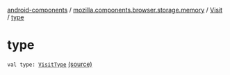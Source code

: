 [android-components](../../index.md) / [mozilla.components.browser.storage.memory](../index.md) / [Visit](index.md) / [type](./type.md)

# type

`val type: `[`VisitType`](../../mozilla.components.concept.storage/-visit-type/index.md) [(source)](https://github.com/mozilla-mobile/android-components/blob/master/components/browser/storage-memory/src/main/java/mozilla/components/browser/storage/memory/InMemoryHistoryStorage.kt#L17)
